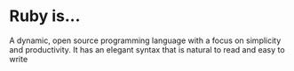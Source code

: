 # Ruby is...

A dynamic, open source programming language with a focus on simplicity and productivity. It has an elegant syntax that is natural to read and easy to write

    
    
    
    
    
    
